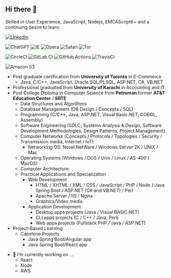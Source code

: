 ## Hi there 👋
Skilled in User Experience, JavaScript, Nodejs, EMCAScript6+ and a continuing desire to learn.

[![LinkedIn](https://img.shields.io/badge/linkedin-%230077B5.svg?style=for-the-badge&logo=linkedin&logoColor=white)](http://www.linkedin.com/in/syed-hussain-toronto)

![ChatGPT](https://img.shields.io/badge/chatGPT-74aa9c?style=for-the-badge&logo=openai&logoColor=white)
![IE](https://img.shields.io/badge/Internet%20Explorer-0076D6?style=for-the-badge&logo=Internet%20Explorer&logoColor=white)
![Opera](https://img.shields.io/badge/Opera-FF1B2D?style=for-the-badge&logo=Opera&logoColor=white)
![Safari](https://img.shields.io/badge/Safari-000000?style=for-the-badge&logo=Safari&logoColor=white)
![Tor](https://img.shields.io/badge/Tor-7D4698?style=for-the-badge&logo=Tor-Browser&logoColor=white)

![CircleCI](https://img.shields.io/badge/circle%20ci-%23161616.svg?style=for-the-badge&logo=circleci&logoColor=white)
![GitLab CI](https://img.shields.io/badge/gitlab%20ci-%23181717.svg?style=for-the-badge&logo=gitlab&logoColor=white)
![GitHub Actions](https://img.shields.io/badge/github%20actions-%232671E5.svg?style=for-the-badge&logo=githubactions&logoColor=white)
![TravisCI](https://img.shields.io/badge/travis%20ci-%232B2F33.svg?style=for-the-badge&logo=travis&logoColor=white)

![Amazon S3](https://img.shields.io/badge/Amazon%20S3-FF9900?style=for-the-badge&logo=amazons3&logoColor=white)

 
- Post graduate certification from **University of Toronto** in E-Commerce
  - Java, C/C++, JavaScript, Oracle SQL/PLSQL, ASP.NET, C#, VB.NET
- Professional graduated from **University of Karachi** in Accounting and IT.
- Post College Diploma in Computer Science from **Petroman** former **AT&T Education Center** / **SBTE**
  - Data Structures and Algorithms
  - Database Management (DB Design / Concepts / SQL)
  - Programming (C/C++, Java, ASP.NET, Visual Basic.NET, COBOL, Assembly)
  - Software Engineering (SDLC, Systems Analysis & Design, Software Development Methodologies, Design Patterns, Project Management)
  - Computer Networks (Concepts / Protocols / Topologies / Security / Transmission media, Internet / IoT)
    - Networking OS: Novel NetWare / Windows Server 2K / UNIX / Mac
  - Operating Systems (Windows / DOS / Unix / Linux / AS-400 / MacOS)
  - Computer Architecture
  - Practical Applications and Specialization
    - Web Development
      - HTML / XHTML / XML / CSS / JavaScript / PHP / Node / Java Spring Boot / ASP.NET (C# and VB.NET) / Perl
      - Apache Server / IIS / Nginx
      - Graphics/Video media
    - Application Development
      - Desktop apps projects (Java / Visual BASIC.NET)
      - CLI apps projects (C / C++ / Java, Perl)
      - Web apps projects (Fullstack PHP / Java / ASP.NET)
 - Project-Based Learning
      - Capstone Projects
        - Java Spring Boot/Angular app
        - Java Spring Boot/React app
<!--
**afzalhussein/afzalhussein** is a ✨ _special_ ✨ repository because its `README.md` (this file) appears on your GitHub profile.

Here are some ideas to get you started:

- 🔭 I’m currently working on ...
- 🌱 I’m currently learning ...
- 👯 I’m looking to collaborate on ...
- 🤔 I’m looking for help with ...
- 💬 Ask me about ...
- 📫 How to reach me: ...
- 😄 Pronouns: ...
- ⚡ Fun fact: ...
-->
- 🔭 I’m currently working on ...
  - React
  - Node
  - AWS
